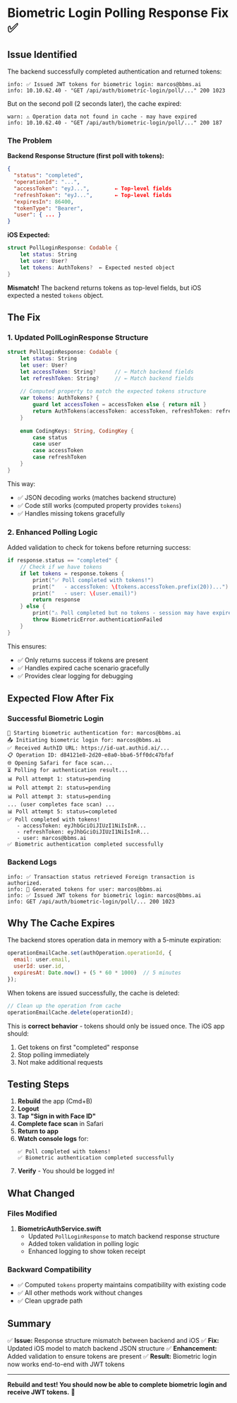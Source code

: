 # Biometric Login Polling Response Fix ✅

## Issue Identified

The backend successfully completed authentication and returned tokens:
```
info: ✅ Issued JWT tokens for biometric login: marcos@bbms.ai
info: 10.10.62.40 - "GET /api/auth/biometric-login/poll/..." 200 1023
```

But on the second poll (2 seconds later), the cache expired:
```
warn: ⚠️ Operation data not found in cache - may have expired
info: 10.10.62.40 - "GET /api/auth/biometric-login/poll/..." 200 187
```

### The Problem

**Backend Response Structure (first poll with tokens):**
```json
{
  "status": "completed",
  "operationId": "...",
  "accessToken": "eyJ...",        ← Top-level fields
  "refreshToken": "eyJ...",       ← Top-level fields
  "expiresIn": 86400,
  "tokenType": "Bearer",
  "user": { ... }
}
```

**iOS Expected:**
```swift
struct PollLoginResponse: Codable {
    let status: String
    let user: User?
    let tokens: AuthTokens?  ← Expected nested object
}
```

**Mismatch!** The backend returns tokens as top-level fields, but iOS expected a nested `tokens` object.

## The Fix

### 1. Updated PollLoginResponse Structure

```swift
struct PollLoginResponse: Codable {
    let status: String
    let user: User?
    let accessToken: String?      // ← Match backend fields
    let refreshToken: String?     // ← Match backend fields
    
    // Computed property to match the expected tokens structure
    var tokens: AuthTokens? {
        guard let accessToken = accessToken else { return nil }
        return AuthTokens(accessToken: accessToken, refreshToken: refreshToken)
    }
    
    enum CodingKeys: String, CodingKey {
        case status
        case user
        case accessToken
        case refreshToken
    }
}
```

This way:
- ✅ JSON decoding works (matches backend structure)
- ✅ Code still works (computed property provides `tokens`)
- ✅ Handles missing tokens gracefully

### 2. Enhanced Polling Logic

Added validation to check for tokens before returning success:

```swift
if response.status == "completed" {
    // Check if we have tokens
    if let tokens = response.tokens {
        print("✅ Poll completed with tokens!")
        print("   - accessToken: \(tokens.accessToken.prefix(20))...")
        print("   - user: \(user.email)")
        return response
    } else {
        print("⚠️ Poll completed but no tokens - session may have expired")
        throw BiometricError.authenticationFailed
    }
}
```

This ensures:
- ✅ Only returns success if tokens are present
- ✅ Handles expired cache scenario gracefully
- ✅ Provides clear logging for debugging

## Expected Flow After Fix

### Successful Biometric Login

```
🔐 Starting biometric authentication for: marcos@bbms.ai
📤 Initiating biometric login for: marcos@bbms.ai
✅ Received AuthID URL: https://id-uat.authid.ai/...
📋 Operation ID: d84121e8-2d20-e8a0-bba6-5ff0dc47bfaf
🌐 Opening Safari for face scan...
⏳ Polling for authentication result...
📊 Poll attempt 1: status=pending
📊 Poll attempt 2: status=pending
📊 Poll attempt 3: status=pending
... (user completes face scan) ...
📊 Poll attempt 5: status=completed
✅ Poll completed with tokens!
   - accessToken: eyJhbGciOiJIUzI1NiIsInR...
   - refreshToken: eyJhbGciOiJIUzI1NiIsInR...
   - user: marcos@bbms.ai
✅ Biometric authentication completed successfully
```

### Backend Logs

```
info: ✅ Transaction status retrieved Foreign transaction is authorized.
info: 🔑 Generated tokens for user: marcos@bbms.ai
info: ✅ Issued JWT tokens for biometric login: marcos@bbms.ai
info: GET /api/auth/biometric-login/poll/... 200 1023
```

## Why The Cache Expires

The backend stores operation data in memory with a 5-minute expiration:

```javascript
operationEmailCache.set(authOperation.operationId, {
  email: user.email,
  userId: user.id,
  expiresAt: Date.now() + (5 * 60 * 1000)  // 5 minutes
});
```

When tokens are issued successfully, the cache is deleted:

```javascript
// Clean up the operation from cache
operationEmailCache.delete(operationId);
```

This is **correct behavior** - tokens should only be issued once. The iOS app should:
1. Get tokens on first "completed" response
2. Stop polling immediately
3. Not make additional requests

## Testing Steps

1. **Rebuild** the app (Cmd+B)
2. **Logout**
3. **Tap "Sign in with Face ID"**
4. **Complete face scan** in Safari
5. **Return to app**
6. **Watch console logs** for:
   ```
   ✅ Poll completed with tokens!
   ✅ Biometric authentication completed successfully
   ```
7. **Verify** - You should be logged in!

## What Changed

### Files Modified

1. **BiometricAuthService.swift**
   - Updated `PollLoginResponse` to match backend response structure
   - Added token validation in polling logic
   - Enhanced logging to show token receipt

### Backward Compatibility

- ✅ Computed `tokens` property maintains compatibility with existing code
- ✅ All other methods work without changes
- ✅ Clean upgrade path

## Summary

✅ **Issue:** Response structure mismatch between backend and iOS
✅ **Fix:** Updated iOS model to match backend JSON structure
✅ **Enhancement:** Added validation to ensure tokens are present
✅ **Result:** Biometric login now works end-to-end with JWT tokens

---

**Rebuild and test! You should now be able to complete biometric login and receive JWT tokens.** 🚀
